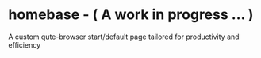 # homebase  - ( A work in progress ... )
A custom qute-browser start/default page tailored for productivity and efficiency

